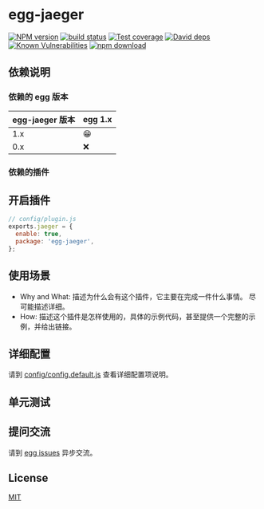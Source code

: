 # egg-jaeger

[![NPM version][npm-image]][npm-url]
[![build status][travis-image]][travis-url]
[![Test coverage][codecov-image]][codecov-url]
[![David deps][david-image]][david-url]
[![Known Vulnerabilities][snyk-image]][snyk-url]
[![npm download][download-image]][download-url]

[npm-image]: https://img.shields.io/npm/v/egg-jaeger.svg?style=flat-square
[npm-url]: https://npmjs.org/package/egg-jaeger
[travis-image]: https://img.shields.io/travis/eggjs/egg-jaeger.svg?style=flat-square
[travis-url]: https://travis-ci.org/eggjs/egg-jaeger
[codecov-image]: https://img.shields.io/codecov/c/github/eggjs/egg-jaeger.svg?style=flat-square
[codecov-url]: https://codecov.io/github/eggjs/egg-jaeger?branch=master
[david-image]: https://img.shields.io/david/eggjs/egg-jaeger.svg?style=flat-square
[david-url]: https://david-dm.org/eggjs/egg-jaeger
[snyk-image]: https://snyk.io/test/npm/egg-jaeger/badge.svg?style=flat-square
[snyk-url]: https://snyk.io/test/npm/egg-jaeger
[download-image]: https://img.shields.io/npm/dm/egg-jaeger.svg?style=flat-square
[download-url]: https://npmjs.org/package/egg-jaeger

<!--
Description here.
-->

## 依赖说明

### 依赖的 egg 版本

egg-jaeger 版本 | egg 1.x
--- | ---
1.x | 😁
0.x | ❌

### 依赖的插件
<!--

如果有依赖其它插件，请在这里特别说明。如

- security
- multipart

-->

## 开启插件

```js
// config/plugin.js
exports.jaeger = {
  enable: true,
  package: 'egg-jaeger',
};
```

## 使用场景

- Why and What: 描述为什么会有这个插件，它主要在完成一件什么事情。
尽可能描述详细。
- How: 描述这个插件是怎样使用的，具体的示例代码，甚至提供一个完整的示例，并给出链接。

## 详细配置

请到 [config/config.default.js](config/config.default.js) 查看详细配置项说明。

## 单元测试

<!-- 描述如何在单元测试中使用此插件，例如 schedule 如何触发。无则省略。-->

## 提问交流

请到 [egg issues](https://github.com/eggjs/egg/issues) 异步交流。

## License

[MIT](LICENSE)
